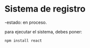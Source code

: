 <h1>Sistema de registro</h1>
-estado: en proceso.

para ejecutar el sistema, debes poner:

```npm install react```

